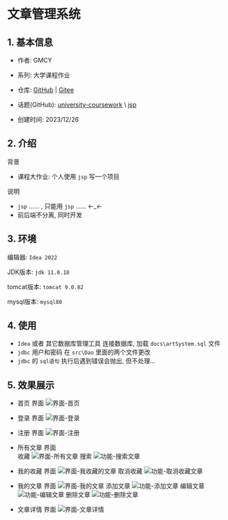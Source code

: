 # 文章管理系统

## 1. 基本信息

- 作者: GMCY
- 系列: 大学课程作业

- 仓库: [GitHub](https://github.com/GMCY2020/University-ArticleSystem) | [Gitee](https://gitee.com/GMCY2020/University-ArticleSystem)

- 话题(GitHub): [university-coursework](https://github.com/topics/university-coursework) \ [jsp](https://github.com/topics/jsp)

- 创建时间: 2023/12/26

## 2. 介绍

背景

- 课程大作业: 个人使用 `jsp` 写一个项目

说明

- `jsp` ...... , 只能用 `jsp` ...... ←_←
- 前后端不分离, 同时开发

## 3. 环境

编辑器: `Idea 2022`

JDK版本: `jdk 11.0.18`

tomcat版本: `tomcat 9.0.82`

mysql版本: `mysql80`

## 4. 使用

- `Idea` 或者 其它数据库管理工具 连接数据库, 加载 `docs\artSystem.sql` 文件
- `jdbc` 用户和密码 在 `src\Dao` 里面的两个文件更改
- `jdbc` 的 `sql语句` 执行后遇到错误会抛出, 但不处理...

## 5. 效果展示

- 首页 界面
![界面-首页](docs/md-01-home.png)

- 登录 界面
![界面-登录](docs/md-02-login.png)

- 注册 界面
![界面-注册](docs/md-03-regsiter.png)

- 所有文章 界面  
收藏
![界面-所有文章](docs/md-04-art-all-starClick.png)
搜索
![功能-搜索文章](docs/md-05-art-all-searchClick.png)

- 我的收藏 界面
![界面-我收藏的文章](docs/md-06-art-star.png)
取消收藏
![功能-取消收藏文章](docs/md-07-art-star-unStarClick.png)

- 我的文章 界面
![界面-我的文章](docs/md-08-art-my.png)
添加文章
![功能-添加文章](docs/md-09-art-my-addClick.png)
编辑文章
![功能-编辑文章](docs/md-10-art-my-editClick.png)
删除文章
![功能-删除文章](docs/md-11-art-my-delClick.png)

- 文章详情 界面
![界面-文章详情](docs/md-12-art-detail.png)
